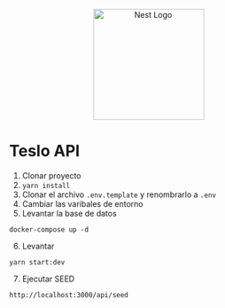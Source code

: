 <p align="center">
  <a href="http://nestjs.com/" target="blank"><img src="https://nestjs.com/img/logo-small.svg" width="200" alt="Nest Logo" /></a>
</p>


# Teslo API
1. Clonar proyecto
2. ```yarn install```
3. Clonar el archivo ```.env.template``` y renombrarlo a ```.env```
4. Cambiar las varibales de entorno
5. Levantar la base de datos
```
docker-compose up -d
```
6. Levantar 
```
yarn start:dev
```
7. Ejecutar SEED 
 ```
 http://localhost:3000/api/seed
 ```
